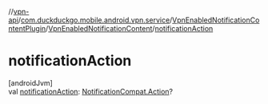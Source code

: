 //[vpn-api](../../../../index.md)/[com.duckduckgo.mobile.android.vpn.service](../../index.md)/[VpnEnabledNotificationContentPlugin](../index.md)/[VpnEnabledNotificationContent](index.md)/[notificationAction](notification-action.md)

# notificationAction

[androidJvm]\
val [notificationAction](notification-action.md): [NotificationCompat.Action](https://developer.android.com/reference/kotlin/androidx/core/app/NotificationCompat.Action.html)?
